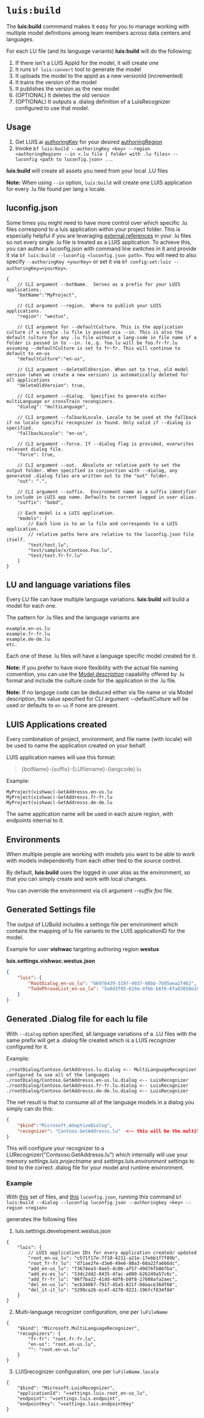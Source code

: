 # `luis:build`
The **luis:build** commmand makes it easy for you to manage working with multiple model definitions among team members across data centers and languages.

For each LU file (and its language variants) **luis:build** will do the following:

1. If there isn't a LUIS AppId for the model, it will create one
2. It runs `bf luis:convert` tool to generate the model
3. It uploads the model to the appid as a new versionId (incremented)
4. It trains the version of the model 
5. It publishes the version as the new model
6. (OPTIONAL) It deletes the old version
7. (OPTIONAL) It outputs a .dialog definition of a LuisRecognizer configured to use that model.

## Usage

1. Get LUIS.ai [authoringKey][1] for your desired [authoringRegion][2]
2. Invoke `bf luis:build --authoringKey <key> --region <authoringRegion> --in <.lu file | folder with .lu files> --luconfig <path to luconfig.json> ...`

**luis:build** will create all assets you need from your local .LU files

**Note:** When using `--in` option, `luis:build` will create one LUIS application for every .lu file found per lang x locale.

## luconfig.json
Some times you might need to have more control over which specific .lu files correspond to a luis application within your project folder. This is especially helpful if you are leveraging [external references][3] in your .lu files so not every single .lu file is treated as a LUIS application. To achieve this, you can author a luconfig.json with command line switches in it and provide it via `bf luis:build --luconfig <luconfig.json path>`.  You will need to also specify `--authoringKey <yourKey>` or set it via `bf config:set:luis --authoringKey=<yourKey>`.

```jsonc
{
    // CLI argument --botName.  Serves as a prefix for your LUIS applications.
    "botName":"MyProject",

    // CLI argument --region.  Where to publish your LUIS applications.
    "region": "westus",
    
    // CLI argument for --defaultCulture. This is the application culture if a single .lu file is passed via --in. This is also the default culture for any .lu file without a lang-code in file name if a folder is passed in to --in. (e,.g. foo.lu will be foo.fr-fr.lu assuming --defaultCulture is set to fr-fr. This will continue to default to en-us
    "defaultCulture":"en-us",
    
    // CLI argument --deleteOldVersion. When set to true, old model version (when we create a new version) is automatically deleted for all applications
    "deleteOldVersion": true, 
        
    // CLI argument --dialog.  Specifies to generate either multiLanguage or crossTrain recongizers. 
    "dialog": "multiLanguage",

    // CLI argument --falbackLocale. Locale to be used at the fallback if no locale specific recognizer is found. Only valid if --dialog is specified.
    "fallbackLocale": "en-us",
    
    // CLI argument --force. If --dialog flag is provided, overwrites relevant dialog file.
    "force": true,  
    
    // CLI argument --out.  Absolute or relative path to set the output folder. When specified in conjunction with --dialog, any generated .dialog files are written out to the "out" folder.
    "out": ".",

    // CLI argument --suffix.  Environment name as a suffix identifier to include in LUIS app name. Defaults to current logged in user alias.
    "suffix": "bobd",

    // Each model is a LUIS application.
    "models": [
        // Each line is to an lu file and corresponds to a LUIS application. 
        // relative paths here are relative to the luconfig.json file itself. 
        "test/test.lu",
        "test/sample/x/Contoso.Foo.lu",
        "test/test.fr-fr.lu"
    ]
}
```

## LU and language variations files
Every LU file can have multiple language variations.  **luis:build** will build a model for each one.

The pattern for .lu files and the language variants are

```
example.en-us.lu
example.fr-fr.lu
example.de-de.lu
etc.
```

Each one of these .lu files will have a language specific model created for it.

**Note:** If you prefer to have more flexibility with the actual file naming convention, you can use the [Model description][4] capability offered by .lu format and include the culture code for the application in the .lu file. 

**Note:** If no languge code can be deduced either via file name or via Model description, the value specified for CLI argument --defaultCulture will be used or defaults to `en-us` if none are present.

## LUIS Applications created

Every combination of project, environment, and file name (with locale) will be used to name the application created on your behalf.

LUIS application names will use this format:

> {botName}-{suffix}-{LUfilename}-{langcode}.lu

Example:

```
MyProject(vishwac)-GetAddresss.en-us.lu
MyProject(vishwac)-GetAddresss.fr-fr.lu
MyProject(vishwac)-GetAddresss.de-de.lu
```

The same application name will be used in each azure region, with endpoints internal to it.

## Environments

When multiple people are working with models you want to be able to work with models independently from each other tied to the source control.

By default, **luis:build** uses the logged in user alias as the environment, so that you can simply create and work with local changes.  

You can override the environment via cli argument *--suffix foo* file.

## Generated Settings file
The output of LUBuild includes a settings file per environment which contains the mapping of lu file variants to the LUIS applicationID for the model.

Example for user **vishwac** targeting authoring region **westus** 

**luis.settings.vishwac.westus.json**

```json
{
    "luis": {
        "RootDialog_en-us_lu": "66976439-3197-4937-88bb-7b95aea2f462",
        "TodoPhraseList_en-us_lu": "5e8d3f95-619a-4fbb-b6f6-6fad3050e286"
    }
}
```

## Generated .Dialog file for each lu file

With `--dialog` option specified, all language variations of a .LU files with the same prefix will get a .dialog file created which is a LUIS recognizer configured for it. 

Example:

```
./rootDialog/Contoso.GetAddresss.lu.dialog <-- MultiLanguageRecognizer configured to use all of the languages 
./rootDialog/Contoso.GetAddresss.en-us.lu.dialog <-- LuisRecognizer 
./rootDialog/Contoso.GetAddresss.fr-fr.lu.dialog <-- LuisRecognizer 
./rootDialog/Contoso.GetAddresss.de-de.lu.dialog <-- LuisRecognizer 
```

The net result is that to consume all of the language models in a dialog you simply can do this:

```json
{
    "$kind":"Microsoft.AdaptiveDialog",
    "recognizer": "Contoso.GetAddresss.lu"  <-- this will be the multilanguage model with all variations
}
```

This will configure your recognizer to a LURecognizer("Contsoso.GetAddresss.lu") which internally will use your memory *settings.luis.projectname* and *settings.luis.environment* settings to bind to the correct .dialog file for your model and runtime environment.

### Example

With [this][5] set of files, and [this][6] `luconfig.json`, running this command
`bf luis:build --dialog --luconfig luconfig.json --authoringkey <key> --region <region>`

generates the following files

1. luis.settings.development.westus.json
```jsonc
{
    "luis": {
        // LUIS application IDs for every application created/ updated
        "root_en-us_lu": "c571f17e-7f10-4211-a21e-17ebb1f7f89b",
        "root_fr-fr_lu": "d71ae2fe-d3e0-49e6-80a3-68a22fa666dc",
        "add_en-us_lu": "f3674ea3-0ae5-4c06-af57-49d76fb86fba",
        "add_es-es_lu": "53dc2dd2-8435-47ac-a080-b26249a57c6c",
        "add_fr-fr_lu": "06f7ba22-41dd-4df0-b0f8-17608afa2aec",
        "del_en-us_lu": "ecb34067-7917-45a5-821f-b0aace36df68",
        "del_it-it_lu": "5299ca26-ec4f-4270-9221-196fcf834f84"
    }
}
```
2. Multi-language recognizer configuration, one per `luFileName`

```jsonc
{
    "$kind": "Microsoft.MultiLanguageRecognizer",
    "recognizers": {
        "fr-fr": "root.fr-fr.lu",
        "en-us": "root.en-us.lu",
        "": "root.en-us.lu"
    }
}
```
3. LUISrecognizer configuration, one per `luFileName.locale`

```jsonc
{
    "$kind": "Microsoft.LuisRecognizer",
    "applicationId": "=settings.luis.root_en-us_lu",
    "endpoint": "=settings.luis.endpoint",
    "endpointKey": "=settings.luis.endpointKey"
}
```

[1]:https://docs.microsoft.com/en-us/azure/cognitive-services/luis/luis-concept-keys#programmatic-key
[2]:https://docs.microsoft.com/en-us/azure/cognitive-services/luis/luis-reference-regions#luis-authoring-regions
[3]:./lu-file-format.md#External-references
[4]:./lu-file-format.md#Model-description
[5]:./examples/luis-build
[6]:./examples/luis-build/luconfig.json